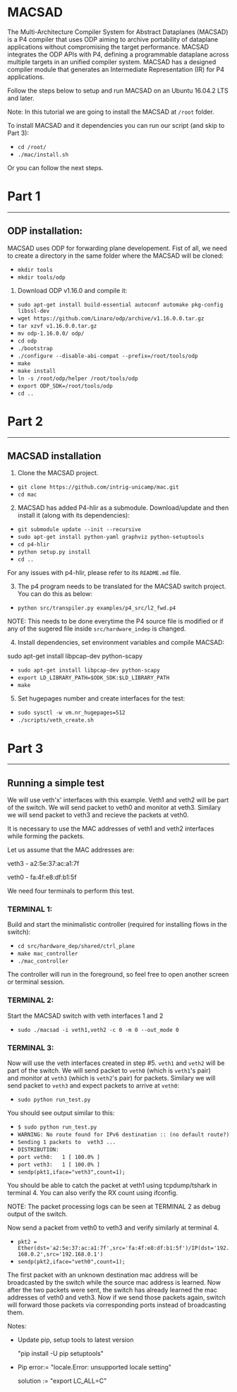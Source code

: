 MACSAD
==========

The Multi-Architecture Compiler System for Abstract Dataplanes (MACSAD) is a P4 
compiler that uses ODP aiming to archive portability of dataplane applications 
without compromising the target performance. MACSAD integrates the ODP APIs 
with P4, defining a programmable dataplane across multiple targets in an unified 
compiler system. MACSAD has a designed compiler module that generates an 
Intermediate Representation (IR) for P4 applications.

Follow the steps below to setup and run MACSAD on an Ubuntu 16.04.2 LTS and later.

Note: In this tutorial we are going to install the MACSAD at `/root` folder. 

To install MACSAD and it dependencies you can run our script (and skip to Part 3):

- `cd /root/`
- `./mac/install.sh`

Or you can follow the next steps.

# Part 1

---

## ODP installation:

MACSAD uses ODP for forwarding plane developement. Fist of all, we need to create a directory in the same folder where the MACSAD will be cloned:

- `mkdir tools`
- `mkdir tools/odp`

1. Download ODP v1.16.0 and compile it:

- `sudo apt-get install build-essential autoconf automake pkg-config libssl-dev`
- `wget https://github.com/Linaro/odp/archive/v1.16.0.0.tar.gz`
- `tar xzvf v1.16.0.0.tar.gz`
- `mv odp-1.16.0.0/ odp/`
- `cd odp`
- `./bootstrap`
- `./configure --disable-abi-compat --prefix=/root/tools/odp`
- `make`
- `make install`
- `ln -s /root/odp/helper /root/tools/odp`        
- `export ODP_SDK=/root/tools/odp`
- `cd ..`

# Part 2
---

## MACSAD installation

1. Clone the MACSAD project.

- `git clone https://github.com/intrig-unicamp/mac.git`
- `cd mac`

2. MACSAD has added P4-hlir as a submodule. Download/update and then install it (along with its dependencies):

- `git submodule update --init --recursive`
- `sudo apt-get install python-yaml graphviz python-setuptools`
- `cd p4-hlir`
- `python setup.py install`
- `cd ..`

For any issues with p4-hlir, please refer to its `README.md` file.

3. The p4 program needs to be translated for the MACSAD switch project. You can do this as below:

- `python src/transpiler.py examples/p4_src/l2_fwd.p4`

NOTE: This needs to be done everytime the P4 source file is modified or if any of the sugered file inside `src/hardware_indep` is changed.

4. Install dependencies, set environment variables and compile MACSAD:

sudo apt-get install libpcap-dev python-scapy

- `sudo apt-get install libpcap-dev python-scapy`
- `export LD_LIBRARY_PATH=$ODK_SDK:$LD_LIBRARY_PATH`
- `make`

5. Set hugepages number and create interfaces for the test:

- `sudo sysctl -w vm.nr_hugepages=512`
- `./scripts/veth_create.sh`

# Part 3
---

## Running a simple test

We will use veth'x' interfaces with this example. Veth1 and veth2 will be part of the switch. We will send packet to veth0 and monitor at veth3. Similary we will send packet to veth3 and recieve the packets at veth0.

It is necessary to use the MAC addresses of veth1 and veth2 interfaces while forming the packets. 

Let us assume that the MAC addresses are: 

veth3 - a2:5e:37:ac:a1:7f

veth0 - fa:4f:e8:df:b1:5f

We need four terminals to perform this test.

### TERMINAL 1:

Build and start the minimalistic controller (required for installing flows in the switch):

- `cd src/hardware_dep/shared/ctrl_plane`
- `make mac_controller`
- `./mac_controller`

The controller will run in the foreground, so feel free to open another screen or terminal session.

### TERMINAL 2:

Start the MACSAD switch with veth interfaces 1 and 2

- `sudo ./macsad -i veth1,veth2 -c 0 -m 0 --out_mode 0`

### TERMINAL 3:

Now will use the veth interfaces created in step #5. 
`veth1` and `veth2` will be part of the switch. 
We will send packet to `veth0` (which is `veth1`'s pair)  
and monitor at `veth3` (which is `veth2`'s pair) for 
packets. Similary we will send packet to `veth3` and 
expect packets to arrive at `veth0`:

- `sudo python run_test.py`

You should see output similar to this:

- `$ sudo python run_test.py`
- `WARNING: No route found for IPv6 destination :: (no default route?)`
- `Sending 1 packets to  veth3 ...`
- `DISTRIBUTION:`
- `port veth0:   1 [ 100.0% ]`
- `port veth3:   1 [ 100.0% ]`
- `sendp(pkt1,iface="veth3",count=1);`

You should be able to catch the packet at veth1 using tcpdump/tshark in terminal 4. You can also verify the RX count using ifconfig.

NOTE: The packet processing logs can be seen at TERMINAL 2 as debug output of the switch.

Now send a packet from veth0 to veth3 and verify similarly at terminal 4.

- `pkt2 = Ether(dst='a2:5e:37:ac:a1:7f',src='fa:4f:e8:df:b1:5f')/IP(dst='192.168.0.2',src='192.168.0.1')`
- `sendp(pkt2,iface="veth0",count=1);`

The first packet with an unknown destination 
mac address will be broadcasted by the switch 
while the source mac address is learned. Now 
after the two packets were sent, the switch 
has already learned the mac addresses of veth0 
and veth3. Now if we send those packets again, 
switch will forward those packets via 
corresponding ports instead of broadcasting them.

Notes:

- Update pip, setup tools to latest version  

    "pip install -U pip setuptools"

- Pip error:= "locale.Error: unsupported locale setting"  

   solution :=      "export LC_ALL=C"

